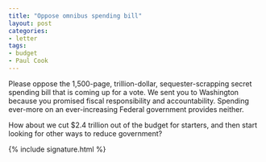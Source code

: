 ```yaml
---
title: "Oppose omnibus spending bill"
layout: post
categories:
- letter
tags:
- budget
- Paul Cook
---
```


Please oppose the 1,500-page, trillion-dollar, sequester-scrapping secret spending bill that is coming up for a vote. We sent you to Washington because you promised fiscal responsibility and accountability. Spending ever-more on an ever-increasing Federal government provides neither.

How about we cut $2.4 trillion out of the budget for starters, and then start looking for other ways to reduce government?

{% include signature.html %}
